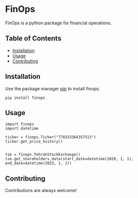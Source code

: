 # FinOps

FinOps is a python package for financial operations.

## Table of Contents

- [Installation](#installation)
- [Usage](#usage)
- [Contributing](#contributing)

## Installation

Use the package manager [pip](https://pip.pypa.io/en/stable/) to install finops.

```pip install finops```

## Usage
```
import finops
import datetime

ticker = finops.Ticker("778253364357513")
ticker.get_price_history()


tse = finops.TehranStockExchange()
tse.get_shareholders_data(start_date=datetime(2020, 1, 1), end_date=datetime(2023, 1, 1))
```

## Contributing

Contributions are always welcome!